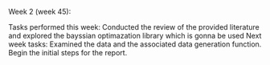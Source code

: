Week 2 (week 45):

Tasks performed this week:
    Conducted the review of the provided literature and explored the bayssian optimazation library which is gonna be used
Next week tasks:
    Examined the data and the associated data generation function. Begin the initial steps for the report.

